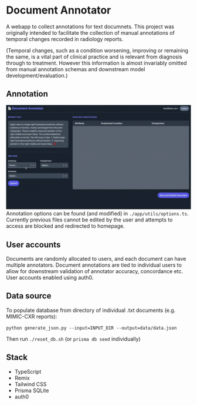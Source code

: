# Document Annotator
A webapp to collect annotations for text documnets. This project was originally intended to facilitate the collection of manual annotations of temporal changes recorded in radiology reports.

(Temporal changes, such as a condition worsening, improving or remaining the same, is a vital part of clinical practice and is relevant from diagnosis through to treatment. However this information is almost invariably omitted from manual annotation schemas and downstream model development/evaluation.)

## Annotation
![Login flow](./readme_assets/annotation.gif)
Annotation options can be found (and modified) in ```./app/utils/options.ts```. Currently previous files cannot be edited by the user and attempts to access are blocked and redirected to homepage.

## User accounts
Documents are randomly allocated to users, and each document can have multiple annotators. Document annotations are tied to individual users to allow for downstream validation of annotator accuracy, concordance etc. User accounts enabled using auth0. 

## Data source
To populate database from directory of individual .txt documents (e.g. MIMIC-CXR reports):

```
python generate_json.py --input=INPUT_DIR --output=data/data.json
```

Then run `./reset_db.sh` (or `prisma db seed` individually)

## Stack

- TypeScript
- Remix
- Tailwind CSS
- Prisma SQLite
- auth0
